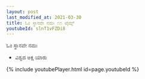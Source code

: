 ```yaml
---
layout: post
last_modified_at: 2021-03-30
title: ಓಂ ಸ್ಥಾನವೇ ನಮಃ ೧೧ ಟೈಮ್ಸ್
youtubeId: slnT1vFZDi8
---
```

 
 
 ಓಂ ಸ್ಥಾನವೇ ನಮಃ  
 
 -  ವಿಶ್ವದ ಅಕ್ಷ ಯಾರು 
 
  
 
  
 
 
 
 
 
 


{% include youtubePlayer.html id=page.youtubeId %}
 
 

